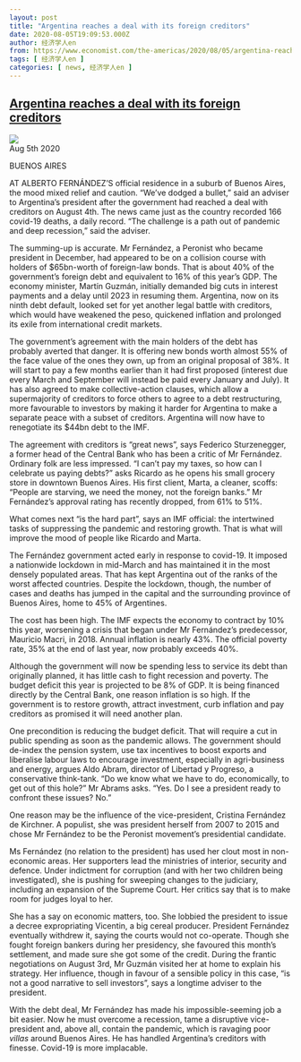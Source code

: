```yaml
---
layout: post
title: "Argentina reaches a deal with its foreign creditors"
date: 2020-08-05T19:09:53.000Z
author: 经济学人en
from: https://www.economist.com/the-americas/2020/08/05/argentina-reaches-a-deal-with-its-foreign-creditors
tags: [ 经济学人en ]
categories: [ news, 经济学人en ]
---
```

<!--1596654593000-->
[Argentina reaches a deal with its foreign creditors](https://www.economist.com/the-americas/2020/08/05/argentina-reaches-a-deal-with-its-foreign-creditors)
------

<div>
<img src="https://images.weserv.nl/?url=www.economist.com/sites/default/files/20200808_AMP001.jpg"/><div></div><aside ><div ><time itemscope="" itemType="http://schema.org/DateTime" dateTime="2020-08-05T00:00:00Z" >Aug 5th 2020</time><meta itemProp="author" content="The Economist"/><p data-test-id="Dateline" itemType="http://schema.org/dateline" >BUENOS AIRES</p></div></aside><p ><span>AT ALBERTO FERNÁNDEZ’S official residence in a suburb of Buenos Aires, the mood mixed relief and caution. “We’ve dodged a bullet,” said an adviser to Argentina’s president after the government had reached a deal with creditors on August 4th. The news came just as the country recorded 166 covid-19 deaths, a daily record. “The challenge is a path out of pandemic and deep recession,” said the adviser.</span></p><p >The summing-up is accurate. Mr Fernández, a Peronist who became president in December, had appeared to be on a collision course with holders of $65bn-worth of foreign-law bonds. That is about 40% of the government’s foreign debt and equivalent to 16% of this year’s GDP. The economy minister, Martín Guzmán, initially demanded big cuts in interest payments and a delay until 2023 in resuming them. Argentina, now on its ninth debt default, looked set for yet another legal battle with creditors, which would have weakened the peso, quickened inflation and prolonged its exile from international credit markets.</p><div  id="gpt-ad-slot-1" data-test-id="Inline Ad"></div><p >The government’s agreement with the main holders of the debt has probably averted that danger. It is offering new bonds worth almost 55% of the face value of the ones they own, up from an original proposal of 38%. It will start to pay a few months earlier than it had first proposed (interest due every March and September will instead be paid every January and July). It has also agreed to make collective-action clauses, which allow a supermajority of creditors to force others to agree to a debt restructuring, more favourable to investors by making it harder for Argentina to make a separate peace with a subset of creditors. Argentina will now have to renegotiate its $44bn debt to the IMF.</p><p >The agreement with creditors is “great news”, says Federico Sturzenegger, a former head of the Central Bank who has been a critic of Mr Fernández. Ordinary folk are less impressed. “I can’t pay my taxes, so how can I celebrate us paying debts?” asks Ricardo as he opens his small grocery store in downtown Buenos Aires. His first client, Marta, a cleaner, scoffs: “People are starving, we need the money, not the foreign banks.” Mr Fernández’s approval rating has recently dropped, from 61% to 51%.</p><p >What comes next “is the hard part”, says an IMF official: the intertwined tasks of suppressing the pandemic and restoring growth. That is what will improve the mood of people like Ricardo and Marta.</p><p >The Fernández government acted early in response to covid-19. It imposed a nationwide lockdown in mid-March and has maintained it in the most densely populated areas. That has kept Argentina out of the ranks of the worst affected countries. Despite the lockdown, though, the number of cases and deaths has jumped in the capital and the surrounding province of Buenos Aires, home to 45% of Argentines.</p><div  id="gpt-ad-slot-2" data-test-id="Inline Ad"></div><p >The cost has been high. The IMF expects the economy to contract by 10% this year, worsening a crisis that began under Mr Fernández’s predecessor, Mauricio Macri, in 2018. Annual inflation is nearly 43%. The official poverty rate, 35% at the end of last year, now probably exceeds 40%.</p><p >Although the government will now be spending less to service its debt than originally planned, it has little cash to fight recession and poverty. The budget deficit this year is projected to be 8% of GDP. It is being financed directly by the Central Bank, one reason inflation is so high. If the government is to restore growth, attract investment, curb inflation and pay creditors as promised it will need another plan.</p><p >One precondition is reducing the budget deficit. That will require a cut in public spending as soon as the pandemic allows. The government should de-index the pension system, use tax incentives to boost exports and liberalise labour laws to encourage investment, especially in agri-business and energy, argues Aldo Abram, director of Libertad y Progreso, a conservative think-tank. “Do we know what we have to do, economically, to get out of this hole?” Mr Abrams asks. “Yes. Do I see a president ready to confront these issues? No.”</p><p >One reason may be the influence of the vice-president, Cristina Fernández de Kirchner. A populist, she was president herself from 2007 to 2015 and chose Mr Fernández to be the Peronist movement’s presidential candidate.</p><p >Ms Fernández (no relation to the president) has used her clout most in non-economic areas. Her supporters lead the ministries of interior, security and defence. Under indictment for corruption (and with her two children being investigated), she is pushing for sweeping changes to the judiciary, including an expansion of the Supreme Court. Her critics say that is to make room for judges loyal to her.</p><p >She has a say on economic matters, too. She lobbied the president to issue a decree expropriating Vicentin, a big cereal producer. President Fernández eventually withdrew it, saying the courts would not co-operate. Though she fought foreign bankers during her presidency, she favoured this month’s settlement, and made sure she got some of the credit. During the frantic negotiations on August 3rd, Mr Guzmán visited her at home to explain his strategy. Her influence, though in favour of a sensible policy in this case, “is not a good narrative to sell investors”, says a longtime adviser to the president.</p><p >With the debt deal, Mr Fernández has made his impossible-seeming job a bit easier. Now he must overcome a recession, tame a disruptive vice-president and, above all, contain the pandemic, which is ravaging poor <em>villas</em> around Buenos Aires. He has handled Argentina’s creditors with finesse. Covid-19 is more implacable.</p>
</div>
